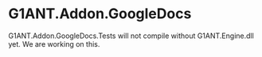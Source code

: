 # G1ANT.Addon.GoogleDocs

G1ANT.Addon.GoogleDocs.Tests will not compile without G1ANT.Engine.dll yet. We are working on this.


